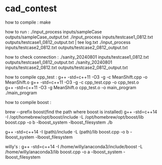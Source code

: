 # cad_contest

how to compile :
make

how to run :
./input_process inputs/sampleCase outputs/sampleCase_output.txt
./input_process inputs/testcase1_0812.txt outputs/testcase1_0812_output.txt | tee log.txt
./input_process inputs/testcase2_0812.txt outputs/testcase2_0812_output.txt

how to check connection :
./sanity_20240801 inputs/testcase1_0812.txt outputs/testcase1_0812_output.txt
./sanity_20240801 inputs/testcase2_0812.txt outputs/testcase2_0812_output.txt

how to compile cpp_test :
g++ -std=c++11 -O3 -g -c MeanShift.cpp -o MeanShift.o
g++ -std=c++11 -O3 -g -c cpp_test.cpp -o cpp_test.o  
g++ -std=c++11 -O3 -g MeanShift.o cpp_test.o -o main_program
./main_program


how to compile boost :
<!-- g++ -std=c++11 -I /usr/local/include -L /usr/local/lib boost.cpp -o boost -lboost_system -lboost_filesystem
g++ -std=c++11 boost.cpp -o boost -lboost_system -lboost_filesystem -->

<!-- /opt/homebrew/opt/boost  -->
<!-- g++ -std=c++11 -I /opt/homebrew/opt/boost -L /opt/homebrew/opt/boost boost.cpp -o boost -lboost_system -lboost_filesystem -->
brew --prefix boost(find the path where boost is installed)
g++ -std=c++14 -I /opt/homebrew/opt/boost/include -L /opt/homebrew/opt/boost/lib boost.cpp -o b -lboost_system -lboost_filesystem
./b

g++ -std=c++14 -I (path)/include -L (path)/lib boost.cpp -o b -lboost_system -lboost_filesystem

willy's : g++ -std=c++14 -I /home/willy/anaconda3/include/boost -L /home/willy/anaconda3/lib boost.cpp -o a -lboost_system -lboost_filesystem